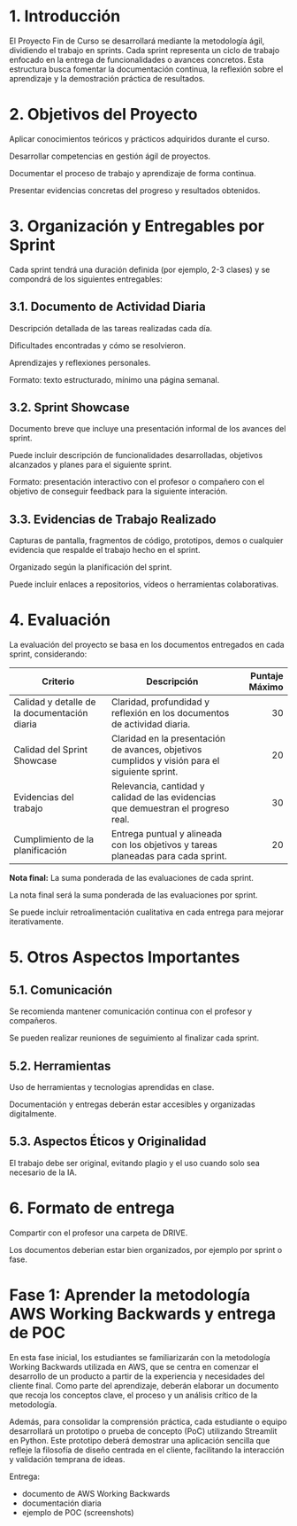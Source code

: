 # 1. Introducción
El Proyecto Fin de Curso se desarrollará mediante la metodología ágil, dividiendo el trabajo en sprints. Cada sprint representa un ciclo de trabajo enfocado en la entrega de funcionalidades o avances concretos. Esta estructura busca fomentar la documentación continua, la reflexión sobre el aprendizaje y la demostración práctica de resultados.

# 2. Objetivos del Proyecto
Aplicar conocimientos teóricos y prácticos adquiridos durante el curso.

Desarrollar competencias en gestión ágil de proyectos.

Documentar el proceso de trabajo y aprendizaje de forma continua.

Presentar evidencias concretas del progreso y resultados obtenidos.

# 3. Organización y Entregables por Sprint
Cada sprint tendrá una duración definida (por ejemplo, 2-3 clases) y se compondrá de los siguientes entregables:

## 3.1. Documento de Actividad Diaria
Descripción detallada de las tareas realizadas cada día.

Dificultades encontradas y cómo se resolvieron.

Aprendizajes y reflexiones personales.

Formato: texto estructurado, mínimo una página semanal.

## 3.2. Sprint Showcase
Documento breve que incluye una presentación informal de los avances del sprint.

Puede incluir descripción de funcionalidades desarrolladas, objetivos alcanzados y planes para el siguiente sprint.

Formato: presentación interactivo con el profesor o compañero con el objetivo de conseguir feedback para la siguiente interación.

## 3.3. Evidencias de Trabajo Realizado
Capturas de pantalla, fragmentos de código, prototipos, demos o cualquier evidencia que respalde el trabajo hecho en el sprint.

Organizado según la planificación del sprint.

Puede incluir enlaces a repositorios, vídeos o herramientas colaborativas.

# 4. Evaluación
La evaluación del proyecto se basa en los documentos entregados en cada sprint, considerando:

| Criterio                          | Descripción                                                                                  | Puntaje Máximo |
|----------------------------------|----------------------------------------------------------------------------------------------|---------------:|
| Calidad y detalle de la documentación diaria | Claridad, profundidad y reflexión en los documentos de actividad diaria.                 |             30 |
| Calidad del Sprint Showcase       | Claridad en la presentación de avances, objetivos cumplidos y visión para el siguiente sprint.|             20 |
| Evidencias del trabajo            | Relevancia, cantidad y calidad de las evidencias que demuestran el progreso real.             |             30 |
| Cumplimiento de la planificación | Entrega puntual y alineada con los objetivos y tareas planeadas para cada sprint.            |             20 |

**Nota final:** La suma ponderada de las evaluaciones de cada sprint.

La nota final será la suma ponderada de las evaluaciones por sprint.

Se puede incluir retroalimentación cualitativa en cada entrega para mejorar iterativamente.

# 5. Otros Aspectos Importantes
## 5.1. Comunicación
Se recomienda mantener comunicación continua con el profesor y compañeros.

Se pueden realizar reuniones de seguimiento al finalizar cada sprint.

## 5.2. Herramientas
Uso de herramientas y tecnologias aprendidas en clase.

Documentación y entregas deberán estar accesibles y organizadas digitalmente.

## 5.3. Aspectos Éticos y Originalidad
El trabajo debe ser original, evitando plagio y el uso cuando solo sea necesario de la IA.

# 6. Formato de entrega
Compartir con el profesor una carpeta de DRIVE.

Los documentos deberian estar bien organizados, por ejemplo por sprint o fase.


# Fase 1: Aprender la metodología AWS Working Backwards y entrega de POC
En esta fase inicial, los estudiantes se familiarizarán con la metodología Working Backwards utilizada en AWS, que se centra en comenzar el desarrollo de un producto a partir de la experiencia y necesidades del cliente final. Como parte del aprendizaje, deberán elaborar un documento que recoja los conceptos clave, el proceso y un análisis crítico de la metodología.

Además, para consolidar la comprensión práctica, cada estudiante o equipo desarrollará un prototipo o prueba de concepto (PoC) utilizando Streamlit en Python. Este prototipo deberá demostrar una aplicación sencilla que refleje la filosofía de diseño centrada en el cliente, facilitando la interacción y validación temprana de ideas.

Entrega:
- documento de AWS Working Backwards
- documentación diaria
- ejemplo de POC (screenshots)
